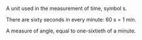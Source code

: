 A unit used in the measurement of time, symbol s.

There are sixty seconds in every minute: 60 s = 1 min.

A measure of angle, equal to one-sixtieth of a minute.
